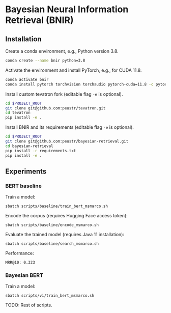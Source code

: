 # Bayesian Neural Information Retrieval (BNIR)

## Installation

Create a conda environment, e.g., Python version 3.8.
```bash
conda create --name bnir python=3.8
```

Activate the environment and install PyTorch, e.g., for CUDA 11.8.
```bash
conda activate bnir
conda install pytorch torchvision torchaudio pytorch-cuda=11.8 -c pytorch -c nvidia
```

Install custom tevatron fork (editable flag `-e` is optional).
```bash
cd $PROJECT_ROOT
git clone git@github.com:peustr/tevatron.git
cd tevatron
pip install -e .
```

Install BNIR and its requirements (editable flag `-e` is optional).
```bash
cd $PROJECT_ROOT
git clone git@github.com:peustr/bayesian-retrieval.git
cd bayesian-retrieval
pip install -r requirements.txt
pip install -e .
```

## Experiments

### BERT baseline

Train a model:
```
sbatch scripts/baseline/train_bert_msmarco.sh
```

Encode the corpus (requires Hugging Face access token):
```
sbatch scripts/baseline/encode_msmarco.sh
```

Evaluate the trained model (requires Java 11 installation):
```
sbatch scripts/baseline/search_msmarco.sh
```

Performance:
```
MRR@10: 0.323
```

### Bayesian BERT

Train a model:
```
sbatch scripts/vi/train_bert_msmarco.sh
```

TODO: Rest of scripts.
